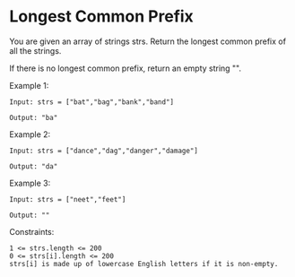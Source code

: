 # Longest Common Prefix
You are given an array of strings strs. Return the longest common prefix of all the strings.

If there is no longest common prefix, return an empty string "".

Example 1:

    Input: strs = ["bat","bag","bank","band"]

    Output: "ba"
Example 2:

    Input: strs = ["dance","dag","danger","damage"]

    Output: "da"
Example 3:

    Input: strs = ["neet","feet"]

    Output: ""
Constraints:

    1 <= strs.length <= 200
    0 <= strs[i].length <= 200
    strs[i] is made up of lowercase English letters if it is non-empty.